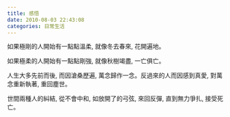 ```yaml
---
title: 感悟
date: 2010-08-03 22:43:08
categories: 日常生活
---
```


  
如果極剛的人開始有一點點溫柔, 就像冬去春來, 花開遍地。  
  
如果極柔的人開始有一點點剛強, 就像秋樹竭盡, 一亡俱亡。  
  
   
  
人生大多先前而後, 而因滄桑歷遍, 萬念歸作一念。反過來的人而因感到真愛, 對萬念重新執著, 重回塵世。  
  
世間兩種人的糾結, 從不會中和, 如放開了的弓弦, 來回反彈, 直到無力爭扎, 接受死亡。  